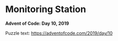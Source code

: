 # Monitoring Station

**Advent of Code: Day 10, 2019**

Puzzle text: <https://adventofcode.com/2019/day/10>
